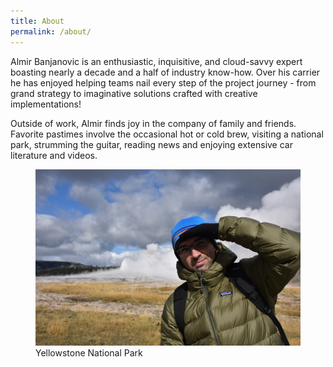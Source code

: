 ```yaml
---
title: About
permalink: /about/
---
```


Almir Banjanovic is an enthusiastic, inquisitive, and cloud-savvy expert boasting nearly a decade and a half of industry know-how. Over his carrier he has enjoyed helping teams nail every step of the project journey - from grand strategy to imaginative solutions crafted with creative implementations! 

Outside of work, Almir finds joy in the company of family and friends. Favorite pastimes involve the occasional hot or cold brew, visiting a national park, strumming the guitar, reading news and enjoying extensive car literature and videos.

<figure>
    <a href="/assets/images/yellowstone.JPG"><img src="/assets/images/yellowstone.JPG"></a>
    <figcaption>Yellowstone National Park</figcaption>
</figure>
